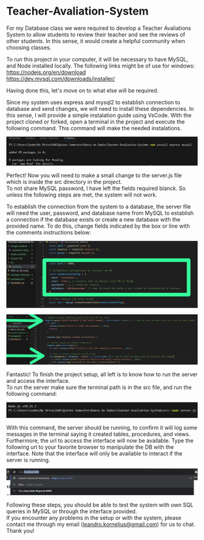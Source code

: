 # Teacher-Avaliation-System
For my Database class we were required to develop a Teacher Avaliations System to allow students to review their teacher and see the reviews of other students. In this sense, it would create a helpful community when choosing classes.<br>

To run this project in your computer, it will be necessary to have MySQL, and Node installed locally. The following links might be of use for windows: <br>
https://nodejs.org/en/download <br>
https://dev.mysql.com/downloads/installer/ <br>

Having done this, let's move on to what else will be required. <br>

Since my system uses express and mysql2 to establish connection to database and send changes, we will need to install these dependencies.
In this sense, I will provide a simple instalation guide using VsCode. With the project cloned or forked, open a terminal in the project and execute the following command. 
This command will make the needed instalations. 

![Alt text](</images readme/instalacao bd.png>)

Perfect! Now you will need to make a small change to the server.js file which is inside the src directory in the project.<br>
To not share MySQL password, I have left the fields required blanck. So unless the following steps are met, the system will not work.<br>

To establish the connection from the system to a database, the server file will need the user, password, and database name from MySQL to establish a connection if the database exists or create a new database with the provided name. To do this, change fields indicated by the box or line with the comments instructions below:

![Alt text](</images readme/changes1.jpeg>)

![Alt text](</images readme/changes2.jpeg>)

Fantastic! To finish the project setup, all left is to know how to run the server and access the interface. <br>
To run the server make sure the terminal path is in the src file, and run the following command:

![Alt text](</images readme/run server.png>)

With this command, the server should be running, to confirm it will log some messages in the terminal saying it created tables, procedures, and views.
Furthermore, the url to access the interface will now be available.
Type the following url to your favorite browser to manipulate the DB with the interface. 
Note that the interface will only be available to interact if the server is running.

![Alt text](</images readme/result.png>)

Following these steps, you should be able to test the system with own SQL queries in MySQL or through the interface provided. <br>
If you encounter any problems in the setup or with the system, please contact me through my email (leandro.kornelius@gmail.com) for us to chat.<br>
Thank you!


